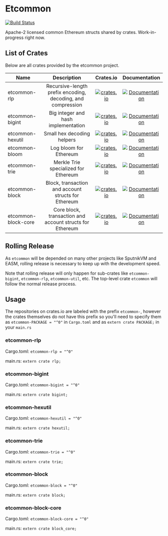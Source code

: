 # Etcommon

[![Build Status](https://travis-ci.org/ethereumproject/etcommon-rs.svg?branch=master)](https://travis-ci.org/ethereumproject/etcommon-rs)

Apache-2 licensed common Ethereum structs shared by crates. Work-in-progress right now.

## List of Crates

Below are all crates provided by the etcommon project.

| Name | Description | Crates.io | Documentation |
|------|:-----------:|:---------:|:-------------:|
| etcommon-rlp | Recursive-length prefix encoding, decoding, and compression | [![crates.io](https://img.shields.io/crates/v/etcommon-rlp.svg)](https://crates.io/crates/etcommon-rlp) | [![Documentation](https://docs.rs/etcommon-rlp/badge.svg)](https://docs.rs/etcommon-rlp) |
| etcommon-bigint | Big integer and hash implementation | [![crates.io](https://img.shields.io/crates/v/etcommon-bigint.svg)](https://crates.io/crates/etcommon-bigint) | [![Documentation](https://docs.rs/etcommon-bigint/badge.svg)](https://docs.rs/etcommon-bigint) |
| etcommon-hexutil | Small hex decoding helpers | [![crates.io](https://img.shields.io/crates/v/etcommon-hexutil.svg)](https://crates.io/crates/etcommon-hexutil) | [![Documentation](https://docs.rs/etcommon-hexutil/badge.svg)](https://docs.rs/etcommon-hexutil) |
| etcommon-bloom | Log bloom for Ethereum | [![crates.io](https://img.shields.io/crates/v/etcommon-bloom.svg)](https://crates.io/crates/etcommon-bloom) | [![Documentation](https://docs.rs/etcommon-bloom/badge.svg)](https://docs.rs/etcommon-bloom) |
| etcommon-trie | Merkle Trie specialized for Ethereum | [![crates.io](https://img.shields.io/crates/v/etcommon-trie.svg)](https://crates.io/crates/etcommon-trie) | [![Documentation](https://docs.rs/etcommon-trie/badge.svg)](https://docs.rs/etcommon-trie) |
| etcommon-block | Block, transaction and account structs for Ethereum | [![crates.io](https://img.shields.io/crates/v/etcommon-block.svg)](https://crates.io/crates/etcommon-block) | [![Documentation](https://docs.rs/etcommon-block/badge.svg)](https://docs.rs/etcommon-block) |
| etcommon-block-core | Core block, transaction and account structs for Ethereum | [![crates.io](https://img.shields.io/crates/v/etcommon-block-core.svg)](https://crates.io/crates/etcommon-block-core) | [![Documentation](https://docs.rs/etcommon-block-core/badge.svg)](https://docs.rs/etcommon-block-core) |

## Rolling Release

As `etcommon` will be depended on many other projects like SputnikVM and EASM, rolling release is necessary to keep up with the development speed.

Note that rolling release will only happen for sub-crates like `etcommon-bigint`, `etcommon-rlp`, `etcommon-util`, etc. The top-level crate `etcommon` will follow the normal release process.

## Usage
The repositories on crates.io are labeled with the prefix `etcommon-`, however the crates themselves do not have this prefix so you'll need to specify them as `etcommon-PACKAGE = "^0"` in `Cargo.toml` and as `extern crate PACKAGE;` in your `main.rs`

### etcommon-rlp
Cargo.toml: `etcommon-rlp = "^0"`

main.rs: `extern crate rlp;`

### etcommon-bigint
Cargo.toml: `etcommon-bigint = "^0"`

main.rs: `extern crate bigint;`

### etcommon-hexutil
Cargo.toml: `etcommon-hexutil = "^0"`

main.rs: `extern crate hexutil;`

### etcommon-trie
Cargo.toml: `etcommon-trie = "^0"`

main.rs: `extern crate trie;`

### etcommon-block
Cargo.toml: `etcommon-block = "^0"`

main.rs: `extern crate block;`

### etcommon-block-core
Cargo.toml: `etcommon-block-core = "^0"`

main.rs: `extern crate block_core;`

